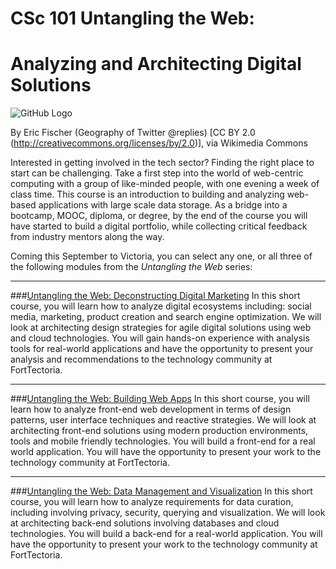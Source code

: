 # CSc 101 Untangling the Web: 
# Analyzing and Architecting Digital Solutions 
![GitHub Logo](https://upload.wikimedia.org/wikipedia/commons/5/50/Geography_of_Twitter_%40replies_%286238509140%29.jpg)

By Eric Fischer (Geography of Twitter @replies) [CC BY 2.0 (http://creativecommons.org/licenses/by/2.0)], via Wikimedia Commons


Interested in getting involved in the tech sector?  Finding the right place to start can be challenging.  Take a first step into the world of web-centric computing with a group of like-minded people, with one evening a week of class time.  This course is an introduction to building and analyzing web-based applications with large scale data storage.  As a bridge into a bootcamp, MOOC, diploma, or degree, by the end of the course you will have started to build a digital portfolio, while collecting critical feedback from industry mentors along the way. 

Coming this September to Victoria, you can select any one, or all three of the following modules from the _Untangling the Web_ series:

***

###[Untangling the Web: Deconstructing Digital Marketing](https://www.uvcs.uvic.ca/Course/Untangling-the-Web-Building-Web-Apps/TECC101/)
In this short course, you will learn how to analyze digital ecosystems including: social media, marketing, product creation and search engine optimization. We will look at architecting design strategies for agile digital solutions using web and cloud technologies. You will gain hands-on experience with analysis tools for real-world applications and have the opportunity to present your analysis and recommendations to the technology community at FortTectoria.

***

###[Untangling the Web: Building Web Apps](https://www.uvcs.uvic.ca/Course/Untangling-the-Web-Building-Web-Apps/TECC102/)
In this short course, you will learn how to analyze front-end web development in terms of design patterns, user interface techniques and reactive strategies. We will look at architecting front-end solutions using modern production environments, tools and mobile friendly technologies. You will build a front-end for a real world application. You will have the opportunity to present your work to the technology community at FortTectoria.

***

###[Untangling the Web: Data Management and Visualization](https://www.uvcs.uvic.ca/Course/Untangling-the-Web-Building-Web-Apps/TECC103/)
In this short course, you will learn how to analyze requirements for data curation, including involving privacy, security, querying and visualization. We will look at architecting back-end solutions involving databases and cloud technologies. You will build a back-end for a real-world application. You will have the opportunity to present your work to the technology community at FortTectoria.

